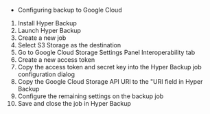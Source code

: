 * Configuring backup to Google Cloud

1. Install Hyper Backup
2. Launch Hyper Backup
3. Create a new job
4. Select S3 Storage as the destination
5. Go to Google Cloud Storage Settings Panel Interoperability tab
6. Create a new access token
7. Copy the access token and secret key into the Hyper Backup job configuration dialog
8. Copy the Google Cloud Storage API URl to the "URI field in Hyper Backup
9.  Configure the remaining settings on the backup job
10. Save and close the job in Hyper Backup
